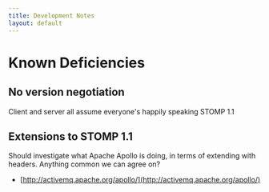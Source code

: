```yaml
---
title: Development Notes
layout: default
---
```


# Known Deficiencies

## No version negotiation

Client and server all assume everyone's happily speaking STOMP 1.1

## Extensions to STOMP 1.1

Should investigate what Apache Apollo is doing, in terms of extending
with headers.  Anything common we can agree on?

* [http://activemq.apache.org/apollo/](http://activemq.apache.org/apollo/)
